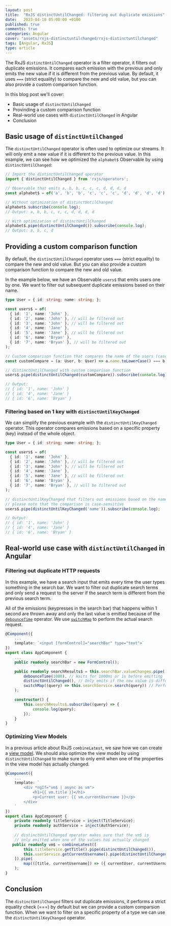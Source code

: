 ```yaml
---
layout: post
title:  "RxJS distinctUntilChanged: filtering out duplicate emissions"
date:   2023-04-10 05:00:00 +0100
published: true
comments: true
categories: Angular
cover: "assets/rxjs-distinctuntilchanged/rxjs-distinctuntilchanged"
tags: [Angular, RxJS]
type: article
---
```


The RxJS `distinctUntilChanged` operator is a filter operator, it filters out duplicate emissions. It compares each emission with the previous and only emits the new value if it is different from the previous value.
By default, it uses `===` (strict equality) to compare the new and old value, but you can also provide a custom comparison function.

In this blog post we'll cover:
- Basic usage of `distinctUntilChanged`
- Provinding a custom comparison function
- Real-world use cases with `distinctUntilChanged` in Angular
- Conclusion

## Basic usage of `distinctUntilChanged`
The  `distinctUntilChanged` operator is often used to optimize our streams. It will only emit a new value if it is different to the previous value. 
In this example, we can see how we optimized the `alphabet$` Observable by using `distinctUntilChanged`:

```typescript
// Import the distinctUntilChanged operator
import { distinctUntilChanged } from 'rxjs/operators';

// Observable that emits a, b, b, c, c, c, d, d, d, d
const alphabet$ = of('a', 'b', 'b', 'c', 'c', 'c', 'd', 'd', 'd', 'd');

// Without optimization of distinctUntilChanged
alphabet$.subscribe(console.log);
// Output: a, b, b, c, c, c, d, d, d, d

// With optimization of distinctUntilChanged
alphabet$.pipe(distinctUntilChanged()).subscribe(console.log);
// Output: a, b, c, d
```

## Providing a custom comparison function
By default, the `distinctUntilChanged` operator uses `===` (strict equality) to compare the new and old value.
But you can also provide a custom comparison function to compare the new and old value.

In the example below, we have an Observable `users$` that emits users one by one. We want to filter out subsequent duplicate emissions based on their name.

```typescript
type User = { id: string; name: string; };

const users$ = of(
  { id: '1', name: 'John' },
  { id: '2', name: 'John' }, // will be filtered out
  { id: '3', name: 'John' }, // will be filtered out
  { id: '4', name: 'Jane' },
  { id: '5', name: 'Jane' }, // will be filtered out
  { id: '6', name: 'Bryan' },
  { id: '7', name: 'Bryan' }, // will be filtered out
);

// Custom comparison function that compares the name of the users (case-insensitive)
const customCompare = (a: User, b: User) => a.name.toLowerCase() === b.name.toLowerCase();

// distinctUntilChanged with custom comparison function
users$.pipe(distinctUntilChanged(customCompare)).subscribe(console.log);

// Output:
// { id: '1', name: 'John' }
// { id: '4', name: 'Jane' }
// { id: '6', name: 'Bryan' }
```

### Filtering based on 1 key with `distinctUntilKeyChanged`
We can simplify the previous example with the `distinctUntilKeyChanged` operator. This operator compares emissions based on a specific property (key) instead of the whole object.

```typescript
type User = { id: string; name: string; };

const users$ = of(
  { id: '1', name: 'John' },
  { id: '2', name: 'John' }, // will be filtered out
  { id: '3', name: 'John' }, // will be filtered out
  { id: '4', name: 'Jane' },
  { id: '5', name: 'Jane' }, // will be filtered out
  { id: '6', name: 'Bryan' },
  { id: '7', name: 'Bryan' }, // will be filtered out
);

// distinctUntilKeyChanged that filters out emissions based on the name property
// please note that the comparison is case-sensitive
users$.pipe(distinctUntilKeyChanged('name')).subscribe(console.log);

// Output:
// { id: '1', name: 'John' }
// { id: '4', name: 'Jane' }
// { id: '6', name: 'Bryan' }
```


## Real-world use case with `distinctUntilChanged` in Angular

### Filtering out duplicate HTTP requests

In this example, we have a search input that emits every time the user types something in the search bar. 
We want to filter out duplicate search terms and only send a request to the server if the search term is different from the previous search term.

All of the emissions (keypresses in the search bar) that happens within 1 second are thrown away and only the last value is emitted because of the [`debounceTime`](/delay-streams-with-debouncetime) operator.
We use [`switchMap`](/real-life-use-cases-for-rxjs-switchmap-in-angular) to perform the actual search request.

```typescript
@Component({
    ...
    template: `<input [formControl]="searchBar" type="text">`
})
export class AppComponent {
    ...
    public readonly searchBar = new FormControl();

    public readonly searchResults$ = this.searchBar.valueChanges.pipe(
        debounceTime(1000), // Waits for 1000ms or 1s before emitting
        distinctUntilChanged(), // Only emits if the new value is different from the previous value
        switchMap((query) => this.searchService.search(query)) // Performs the search request
    );

    constructor() {
        this.searchResults$.subscribe((query) => {
            console.log(query);
        });
    }
}
```

### Optimizing View Models

In a previous article about RxJS `combineLatest`, we saw how we can create a [view model](/rxjs-combinelatest-how-it-works-and-how-you-can-use-it-in-angular/#example-2-using-combinelatest-to-create-a-view-model). 
We should also optimize the view model by using `distinctUntilChanged` to make sure to only emit when one of the properties in the view model has actually changed.

```typescript
@Component({
    ...
    template: `
        <div *ngIf="vm$ | async as vm">
            <h1>{{ vm.title }}</h1>
            <p>Current user: {{ vm.currentUsername }}</p>
        </div>
    `
})
export class AppComponent {
    private readonly titleService = inject(TitleService);
    private readonly authService = inject(AuthService);
    
    // distinctUntilChanged operator makes sure that the vm$ is 
    // only emitted when one of the values has actually changed
   public readonly vm$ = combineLatest([
        this.titleService.getTitle().pipe(distinctUntilChanged()),
        this.userService.getCurrentUsername().pipe(distinctUntilChanged())
    ]).pipe(
        map(([title, currentUsername]) => ({ currentUser, currentUsername }))
    );
} 
```


## Conclusion
The `distinctUntilChanged` filters out duplicate emissions, it performs a strict equality check (===) by default but we can provide a custom comparsion function.
When we want to filter on a specific property of a type we can use the `distinctUntilKeyChanged` operator.



